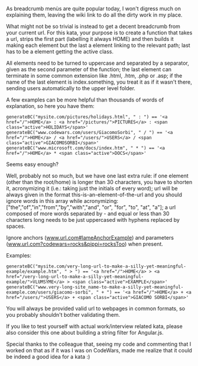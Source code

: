 As breadcrumb menùs are quite popular today, I won't digress much on explaining them, leaving the wiki link to do all the dirty work in my place.

What might not be so trivial is instead to get a decent breadcrumb from your current url. For this kata, your purpose is to create a function that takes a url, strips the first part (labelling it always HOME) and then builds it making each element but the last a <a> element linking to the relevant path; last has to be a <span> element getting the active class.

All elements need to be turned to uppercase and separated by a separator, given as the second parameter of the function; the last element can terminate in some common extension like .html, .htm, .php or .asp; if the name of the last element is index.something, you treat it as if it wasn't there, sending users automatically to the upper level folder.

A few examples can be more helpful than thousands of words of explanation, so here you have them:

```
generateBC("mysite.com/pictures/holidays.html", " : ") == '<a href="/">HOME</a> : <a href="/pictures/">PICTURES</a> : <span class="active">HOLIDAYS</span>'
generateBC("www.codewars.com/users/GiacomoSorbi", " / ") == '<a href="/">HOME</a> / <a href="/users/">USERS</a> / <span class="active">GIACOMOSORBI</span>'
generateBC("www.microsoft.com/docs/index.htm", " * ") == '<a href="/">HOME</a> * <span class="active">DOCS</span>'
```

Seems easy enough?

Well, probably not so much, but we have one last extra rule: if one element (other than the root/home) is longer than 30 characters, you have to shorten it, acronymizing it (i.e.: taking just the initials of every word); url will be always given in the format this-is-an-element-of-the-url and you should ignore words in this array while acronymizing: ["the","of","in","from","by","with","and", "or", "for", "to", "at", "a"]; a url composed of more words separated by - and equal or less than 30 characters long needs to be just uppercased with hyphens replaced by spaces.

Ignore anchors (www.url.com#lameAnchorExample) and parameters (www.url.com?codewars=rocks&pippi=rocksToo) when present.

Examples:

```
generateBC("mysite.com/very-long-url-to-make-a-silly-yet-meaningful-example/example.htm", " > ") == '<a href="/">HOME</a> > <a href="/very-long-url-to-make-a-silly-yet-meaningful-example/">VLUMSYME</a> > <span class="active">EXAMPLE</span>'
generateBC("www.very-long-site_name-to-make-a-silly-yet-meaningful-example.com/users/giacomo-sorbi", " + ") == '<a href="/">HOME</a> + <a href="/users/">USERS</a> + <span class="active">GIACOMO SORBI</span>'
```

You will always be provided valid url to webpages in common formats, so you probably shouldn't bother validating them.

If you like to test yourself with actual work/interview related kata, please also consider this one about building a string filter for Angular.js.

Special thanks to the colleague that, seeing my code and commenting that I worked on that as if it was I was on CodeWars, made me realize that it could be indeed a good idea for a kata :)